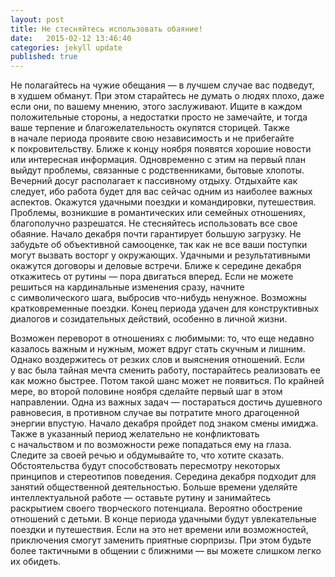 ```yaml
---
layout: post
title: Не стесняйтесь использовать обаяние!
date:   2015-02-12 13:46:40
categories: jekyll update
published: true
---
```


Не полагайтесь на чужие обещания — в лучшем случае вас подведут, в худшем обманут. При этом старайтесь не думать о людях плохо, даже если они, по вашему мнению, этого заслуживают. Ищите в каждом положительные стороны, а недостатки просто не замечайте, и тогда ваше терпение и благожелательность окупятся сторицей. Также в начале периода проявите свою независимость и не прибегайте к покровительству. Ближе к концу ноября появятся хорошие новости или интересная информация. Одновременно с этим на первый план выйдут проблемы, связанные с родственниками, бытовые хлопоты. Вечерний досуг располагает к пассивному отдыху. Отдыхайте как следует, ибо работа будет для вас сейчас одним из наиболее важных аспектов. Окажутся удачными поездки и командировки, путешествия. Проблемы, возникшие в романтических или семейных отношениях, благополучно разрешатся. Не стесняйтесь использовать все свое обаяние. Начало декабря почти гарантирует большую загрузку. Не забудьте об объективной самооценке, так как не все ваши поступки могут вызвать восторг у окружающих. Удачными и результативными окажутся договоры и деловые встречи. Ближе к середине декабря откажитесь от рутины — пора двигаться вперед. Если не можете решиться на кардинальные изменения сразу, начните с символического шага, выбросив что-нибудь ненужное. Возможны кратковременные поездки. Конец периода удачен для конструктивных диалогов и созидательных действий, особенно в личной жизни.



Возможен переворот в отношениях с любимыми: то, что еще недавно казалось важным и нужным, может вдруг стать скучным и лишним. Однако воздержитесь от резких слов и выяснения отношений. Если у вас была тайная мечта сменить работу, постарайтесь реализовать ее как можно быстрее. Потом такой шанс может не появиться. По крайней мере, во второй половине ноября сделайте первый шаг в этом направлении. Одна из важных задач — постараться достичь душевного равновесия, в противном случае вы потратите много драгоценной энергии впустую. Начало декабря пройдет под знаком смены имиджа. Также в указанный период желательно не конфликтовать с начальством и по возможности реже попадаться ему на глаза. Следите за своей речью и обдумывайте то, что хотите сказать. Обстоятельства будут способствовать пересмотру некоторых принципов и стереотипов поведения. Середина декабря подходит для занятий общественной деятельностью. Больше времени уделяйте интеллектуальной работе — оставьте рутину и занимайтесь раскрытием своего творческого потенциала. Вероятно обострение отношений с детьми. В конце периода удачными будут увлекательные поездки и путешествия. Если на это нет времени или возможностей, приключения смогут заменить приятные сюрпризы. При этом будьте более тактичными в общении с ближними — вы можете слишком легко их обидеть.
